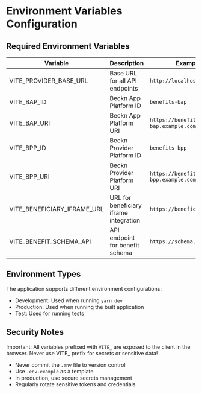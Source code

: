 # Environment Variables Configuration

## Required Environment Variables

| Variable | Description | Example Value |
|----------|-------------|---------------|
| VITE_PROVIDER_BASE_URL | Base URL for all API endpoints | `http://localhost:3000/api` |
| VITE_BAP_ID | Beckn App Platform ID | `benefits-bap` |
| VITE_BAP_URI | Beckn App Platform URI | `https://benefits-bap.example.com` |
| VITE_BPP_ID | Beckn Provider Platform ID | `benefits-bpp` |
| VITE_BPP_URI | Beckn Provider Platform URI | `https://benefits-bpp.example.com` |
| VITE_BENEFICIARY_IFRAME_URL | URL for beneficiary iframe integration | `https://beneficiary.example.com` |
| VITE_BENEFIT_SCHEMA_API | API endpoint for benefit schema | `https://schema.example.com` |

## Environment Types

The application supports different environment configurations:
- Development: Used when running `yarn dev`
- Production: Used when running the built application
- Test: Used for running tests

## Security Notes

Important: All variables prefixed with `VITE_` are exposed to the client in the browser. Never use VITE_ prefix for secrets or sensitive data!

- Never commit the `.env` file to version control
- Use `.env.example` as a template
- In production, use secure secrets management
- Regularly rotate sensitive tokens and credentials